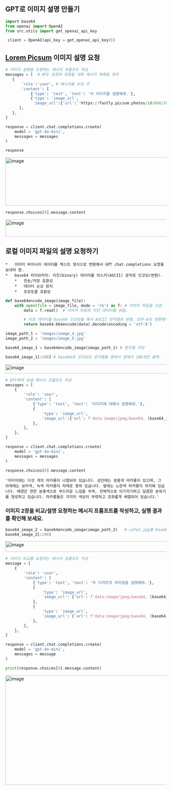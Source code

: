 ## GPT로 이미지 설명 만들기

```python
import base64
from openai import OpenAI
from src.utils import get_openai_api_key
```
```python
 client = OpenAI(api_key = get_openai_api_key())
```

## [Lorem Picsum](https://picsum.photos) 이미지 설명 요청

```python
# 이미지 설명을 요청하는 메시지 프롬프트 작성
messages = [  # API 요청에 포함될 대화 메시지 목록을 정의
   {
       'role':'user', # 메시지를 보낸 주
       'content': [
           {'type': 'text', 'text': '이 이미지를 설명해줘.'},
           {'type': 'image_url', 
            'image_url':{'url':''https://fastly.picsum.photos/id/866/200/300.jpg?hmac=rcadCENKh4rD6MAp6V_ma-               AyWv641M4iiOpe1RyFHeI'}}, # API가 접근할 수 있는 이미지의 웹 주소(이 주소를 통해 GPT 모델이 이미지를 직접 다운로드해서 분석함)
      ],
   },
]
```
```python
response = client.chat.completions.create(
    model = 'gpt-4o-mini',
    messages = messages
)
```
```python
response
```
<img width="1522" height="150" alt="image" src="https://github.com/user-attachments/assets/08b7e525-c793-4de2-9d33-cbd72491e222" />

```python
response.choices[0].message.content
```
<img width="1524" height="53" alt="image" src="https://github.com/user-attachments/assets/c1ac241d-b612-4083-98db-6904263a84c2" 
/>


## 로컬 이미지 파일의 설명 요청하기

```
*   이미지 바이너리 데이터를 텍스트 형식으로 변환해서 GPT chat.completions 요청을 보내야 함.
*   base64 라이브러리: 이진(binary) 데이터를 아스키(ASCII) 문자로 인코딩(변환).
    *   전송/저장 호환성
    *   데이터 손상 방지
    *   프로토콜 호환성
```
```python
def base64encode_image(image_file):
    with open(file = image_file, mode = 'rb') as f: # 이미지 파일을 오픈.
        data = f.read()  # 이미지 파일의 이진 데이터를 읽음.

        # 이진 데이터를 base64 인코딩을 해서 ASCII 문자열로 변환, UTF-8로 변환해서 리턴.
        return base64.b64encode(data).decode(encoding = 'utf-8')
```
```python
image_path_1 = 'images/image_4.jpg'
image_path_2 = 'images/image_5.jpg'
```
```python
base64_image_1 = base64encode_image(image_path_1) # 문자열 리턴
```
```python
base64_image_1[:100] # base64로 인코딩된 문자열들 중에서 앞에서 100개만 출력.
```
<img width="828" height="29" alt="image" src="https://github.com/user-attachments/assets/af43afe3-82e5-4ad8-9c90-7d775634ba55" />

```python
# GPT에게 보낼 메시지 프롬프트 작성
messages = [
    {
        'role': 'user',
        'content': [
            {'type': 'text', 'text': '이미지에 대해서 설명해줘.'},
            {
                'type': 'image_url',
                'image_url':{'url': f'data:image/jpeg;base64, {base64_image_1}'},
            },
        ],
    },
]
```
```python
response = client.chat.completions.create(
    model = 'gpt-4o-mini',
    messages = messages
)
```
```python
response.choices[0].message.content
```
```
'이미지에는 다섯 개의 마카롱이 나열되어 있습니다. 상단에는 분홍색 마카롱이 있으며, 그 아래에는 보라색, 녹색 마카롱이 차례로 쌓여 있습니다. 옆에는 노란색 마카롱이 위치해 있습니다. 배경은 연한 분홍색으로 부드러운 느낌을 주며, 전체적으로 아기자기하고 달콤한 분위기를 형성하고 있습니다. 마카롱들은 각각의 색상이 뚜렷하고 조화롭게 배열되어 있습니다.'
```

### 이미지 2장을 비교/설명 요청하는 메시지 프롬프트를 작성하고, 실행 결과를 확인해 보세요.

```python
base64_image_2 = base64encode_image(image_path_2)   # cafe2.jpg를 base64 인코딩
base64_image_2[:100]
```
<img width="837" height="33" alt="image" src="https://github.com/user-attachments/assets/3dc47acf-674e-4f5b-b453-02a67e9cd841" />

```python
# 이미지 비교를 요청하는 메시지 프롬프트 작성
message = [
    {
        'role': 'user',
        'content': [
            {'type': 'text', 'text': '두 디저트의 차이점을 설명해줘.'},
            {
                'type': 'image_url',
                'image_url': {'url': f'data:image/jpeg;base64, {base64_image_1}'},
            },
            {
                'type': 'image_url',
                'image_url': {'url': f'data:image/jpeg;base64, {base64_image_2}'},
            },
        ],
    },
]
```
```python
response = client.chat.completions.create(
    model = 'gpt-4o-mini',
    messages = message
)
```
```python
print(response.choices[0].message.content)
```
<img width="741" height="341" alt="image" src="https://github.com/user-attachments/assets/7eb1e5cd-06c2-4356-84c2-c1c15ec27c5c" />
